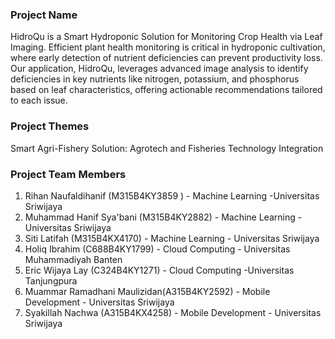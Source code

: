### Project Name

HidroQu is a Smart Hydroponic Solution for Monitoring Crop Health via Leaf Imaging. Efficient plant health monitoring is critical in hydroponic cultivation, where early detection of nutrient deficiencies can prevent productivity loss. Our application, HidroQu, leverages advanced image analysis to identify deficiencies in key nutrients like nitrogen, potassium, and phosphorus based on leaf characteristics, offering actionable recommendations tailored to each issue.
### Project Themes

Smart Agri-Fishery Solution: Agrotech and Fisheries Technology Integration	

### Project Team Members

1.	Rihan Naufaldihanif (M315B4KY3859 ) - Machine Learning -Universitas Sriwijaya
2.	Muhammad Hanif Sya'bani  (M315B4KY2882) - Machine Learning - Universitas Sriwijaya
3.	Siti Latifah (M315B4KX4170) - Machine Learning - Universitas Sriwijaya
4.	Holiq Ibrahim (C688B4KY1799) - Cloud Computing - Universitas Muhammadiyah Banten
5.	Eric Wijaya Lay (C324B4KY1271) - Cloud Computing -Universitas Tanjungpura
6.	Muammar Ramadhani Maulizidan(A315B4KY2592) - Mobile Development - Universitas Sriwijaya
7.	Syakillah Nachwa (A315B4KX4258) - Mobile Development - Universitas Sriwijaya		
